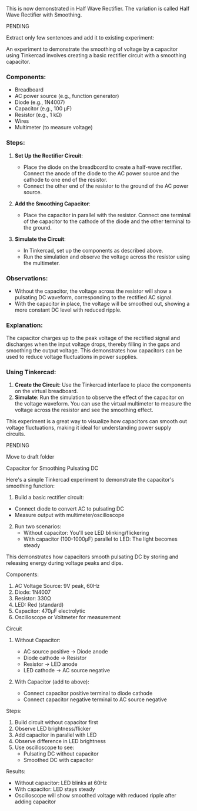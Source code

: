 This is now demonstrated in Half Wave Rectifier. The variation is called Half Wave Rectifier with Smoothing.

PENDING

Extract only few sentences and add it to existing experiment:

An experiment to demonstrate the smoothing of voltage by a capacitor using Tinkercad involves creating a basic rectifier circuit with a smoothing capacitor.

### Components:

- Breadboard
- AC power source (e.g., function generator)
- Diode (e.g., 1N4007)
- Capacitor (e.g., 100 µF)
- Resistor (e.g., 1 kΩ)
- Wires
- Multimeter (to measure voltage)

### Steps:

1. **Set Up the Rectifier Circuit**:
   - Place the diode on the breadboard to create a half-wave rectifier. Connect the anode of the diode to the AC power source and the cathode to one end of the resistor.
   - Connect the other end of the resistor to the ground of the AC power source.

2. **Add the Smoothing Capacitor**:
   - Place the capacitor in parallel with the resistor. Connect one terminal of the capacitor to the cathode of the diode and the other terminal to the ground.

3. **Simulate the Circuit**:
   - In Tinkercad, set up the components as described above.
   - Run the simulation and observe the voltage across the resistor using the multimeter.

### Observations:
- Without the capacitor, the voltage across the resistor will show a pulsating DC waveform, corresponding to the rectified AC signal.
- With the capacitor in place, the voltage will be smoothed out, showing a more constant DC level with reduced ripple.

### Explanation:
The capacitor charges up to the peak voltage of the rectified signal and discharges when the input voltage drops, thereby filling in the gaps and smoothing the output voltage. This demonstrates how capacitors can be used to reduce voltage fluctuations in power supplies.

### Using Tinkercad:
1. **Create the Circuit**: Use the Tinkercad interface to place the components on the virtual breadboard.
2. **Simulate**: Run the simulation to observe the effect of the capacitor on the voltage waveform. You can use the virtual multimeter to measure the voltage across the resistor and see the smoothing effect.

This experiment is a great way to visualize how capacitors can smooth out voltage fluctuations, making it ideal for understanding power supply circuits.

PENDING

Move to draft folder

Capacitor for Smoothing Pulsating DC

Here's a simple Tinkercad experiment to demonstrate the capacitor's smoothing function:

1. Build a basic rectifier circuit:

- Connect diode to convert AC to pulsating DC
- Measure output with multimeter/oscilloscope

2. Run two scenarios:
   - Without capacitor: You'll see LED blinking/flickering
   - With capacitor (100-1000µF) parallel to LED: The light becomes steady

This demonstrates how capacitors smooth pulsating DC by storing and releasing energy during voltage peaks and dips.

Components:

1. AC Voltage Source: 9V peak, 60Hz
2. Diode: 1N4007
3. Resistor: 330Ω
4. LED: Red (standard)
5. Capacitor: 470µF electrolytic
6. Oscilloscope or Voltmeter for measurement

Circuit

1. Without Capacitor:
   - AC source positive → Diode anode
   - Diode cathode → Resistor
   - Resistor → LED anode
   - LED cathode → AC source negative

2. With Capacitor (add to above):
   - Connect capacitor positive terminal to diode cathode
   - Connect capacitor negative terminal to AC source negative

Steps:

1. Build circuit without capacitor first
2. Observe LED brightness/flicker
3. Add capacitor in parallel with LED
4. Observe difference in LED brightness
5. Use oscilloscope to see:
   - Pulsating DC without capacitor
   - Smoothed DC with capacitor

Results:

- Without capacitor: LED blinks at 60Hz
- With capacitor: LED stays steady
- Oscilloscope will show smoothed voltage with reduced ripple after adding capacitor
